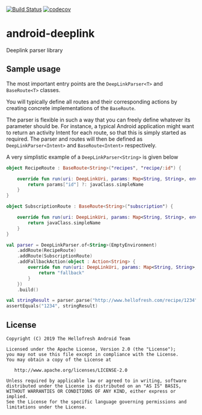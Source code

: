 [![Build Status](https://travis-ci.com/hellofresh/android-deeplink.svg?branch=master)](https://travis-ci.com/hellofresh/android-deeplink) [![codecov](https://codecov.io/gh/hellofresh/android-deeplink/branch/master/graph/badge.svg?token=pYXRTssjCY)](https://codecov.io/gh/hellofresh/android-deeplink)

# android-deeplink

Deeplink parser library


## Sample usage
The most important entry points are the `DeepLinkParser<T>` and `BaseRoute<T>` classes.

You will typically define all routes and their corresponding actions by creating 
concrete implementations of the `BaseRoute`.

The parser is flexible in such a way that you can freely define whatever its parameter should be. 
For instance, a typical Android application might want to return an activity Intent for each route, 
so that this is simply started as required. The parser and routes will then be defined as 
`DeepLinkParser<Intent>` and `BaseRoute<Intent>` respectively.

A very simplistic example of a `DeepLinkParser<String>` is given below

```kotlin
object RecipeRoute : BaseRoute<String>("recipes", "recipe/:id") {

    override fun run(uri: DeepLinkUri, params: Map<String, String>, environment: Environment): String {
        return params["id"] ?: javaClass.simpleName
    }
}

object SubscriptionRoute : BaseRoute<String>("subscription") {

    override fun run(uri: DeepLinkUri, params: Map<String, String>, environment: Environment): String {
        return javaClass.simpleName
    }
}

val parser = DeepLinkParser.of<String>(EmptyEnvironment)
    .addRoute(RecipeRoute)
    .addRoute(SubscriptionRoute)
    .addFallbackAction(object : Action<String> {
        override fun run(uri: DeepLinkUri, params: Map<String, String>, environment: Environment): String {
            return "fallback"
        }
    })
    .build()

val stringResult = parser.parse("http://www.hellofresh.com/recipe/1234")
assertEquals("1234", stringResult)
```

License
-------

    Copyright (C) 2019 The Hellofresh Android Team

    Licensed under the Apache License, Version 2.0 (the "License");
    you may not use this file except in compliance with the License.
    You may obtain a copy of the License at

       http://www.apache.org/licenses/LICENSE-2.0

    Unless required by applicable law or agreed to in writing, software
    distributed under the License is distributed on an "AS IS" BASIS,
    WITHOUT WARRANTIES OR CONDITIONS OF ANY KIND, either express or implied.
    See the License for the specific language governing permissions and
    limitations under the License.
